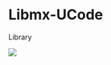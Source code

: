# Libmx-UCode
Library

![](https://visitor-badge.glitch.me/badge?page_id=pmarchenkoucode.libmx-ucode)
